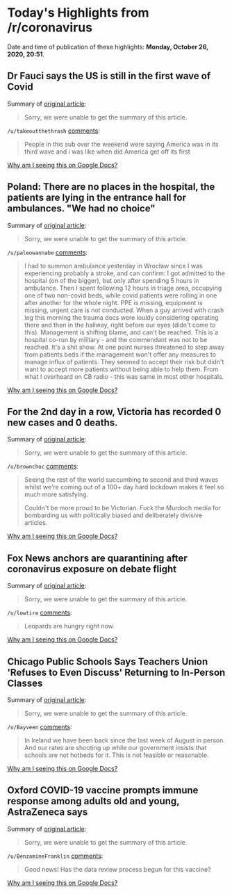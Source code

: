 # Today's Highlights from /r/coronavirus

Date and time of publication of these highlights: **Monday, October 26, 2020, 20:51**.

## Dr Fauci says the US is still in the first wave of Covid

Summary of [original article](https://www.independent.co.uk/news/world/americas/anthony-fauci-cdc-covid19-pandemic-first-wave-case-numbers-b1349492.html):

> Sorry, we were unable to get the summary of this article.

`/u/takeoutthethrash` [comments](https://www.reddit.com/r/Coronavirus/comments/jilfni/dr_fauci_says_the_us_is_still_in_the_first_wave/):

> People in this sub over the weekend were saying America was in its third wave and i was like when did America get off its first

[Why am I seeing this on Google Docs?](https://docs.google.com/document/d/1Dc6We63vOXIZsc0op-Bt4abqkYjXzOigalQqFxmvvbM/edit?usp=sharing)

## Poland: There are no places in the hospital, the patients are lying in the entrance hall for ambulances. "We had no choice"

Summary of [original article](https://tvn24.pl/poznan/gorzow-wlkp-pacjenci-z-koronawirusem-w-hali-wjazdowej-dla-karetek-4731027):

> Sorry, we were unable to get the summary of this article.

`/u/paleowannabe` [comments](https://www.reddit.com/r/Coronavirus/comments/jiep1c/poland_there_are_no_places_in_the_hospital_the/):

> I had to summon ambulance yesterday in Wrocław since I was experiencing probably a stroke, and can confirm: I got admitted to the hospital (on of the bigger), but only after spending 5 hours in ambulance. Then I spent following 12 hours in triage area, occupying one of two non-covid beds, while covid patients were rolling in one after another for the whole night. PPE is missing, equipment is missing, urgent care is not conducted. When a guy arrived with crash leg this morning the trauma docs were louldy considering operating there and then in the hallway, right before our eyes (didn't come to this). Management is shifting blame, and can't be reached. This is a hospital co-run by military - and the commendant was not to be reached. It's a shit show. At one point nurses threatened to step away from patients beds if the management won't offer any measures to manage influx of patients. They seemed to accept their risk but didn't want to accept more patients without being able to help them. From what I overheard on CB radio - this was same in most other hospitals.

[Why am I seeing this on Google Docs?](https://docs.google.com/document/d/1Dc6We63vOXIZsc0op-Bt4abqkYjXzOigalQqFxmvvbM/edit?usp=sharing)

## For the 2nd day in a row, Victoria has recorded 0 new cases and 0 deaths.

Summary of [original article](https://www.abc.net.au/news/2020-10-27/victoria-records-zero-coronavirus-cases/12816406):

> Sorry, we were unable to get the summary of this article.

`/u/brownchoc` [comments](https://www.reddit.com/r/Coronavirus/comments/jio1pv/for_the_2nd_day_in_a_row_victoria_has_recorded_0/):

> Seeing the rest of the world succumbing to second and third waves whilst we're coming out of a 100+ day hard lockdown makes it feel so much more satisfying. 
> 
> Couldn't be more proud to be Victorian. Fuck the Murdoch media for bombarding us with politically biased and deliberately divisive articles.

[Why am I seeing this on Google Docs?](https://docs.google.com/document/d/1Dc6We63vOXIZsc0op-Bt4abqkYjXzOigalQqFxmvvbM/edit?usp=sharing)

## Fox News anchors are quarantining after coronavirus exposure on debate flight

Summary of [original article](https://www.washingtonpost.com/lifestyle/media/fox-news-quarantine-coronavirus/2020/10/26/490a5af2-178d-11eb-82db-60b15c874105_story.html):

> Sorry, we were unable to get the summary of this article.

`/u/lowtire` [comments](https://www.reddit.com/r/Coronavirus/comments/jifpi3/fox_news_anchors_are_quarantining_after/):

> Leopards are hungry right now.

[Why am I seeing this on Google Docs?](https://docs.google.com/document/d/1Dc6We63vOXIZsc0op-Bt4abqkYjXzOigalQqFxmvvbM/edit?usp=sharing)

## Chicago Public Schools Says Teachers Union 'Refuses to Even Discuss' Returning to In-Person Classes

Summary of [original article](https://www.nationalreview.com/news/chicago-public-schools-says-teachers-union-refuses-to-even-discuss-returning-to-in-person-classes/):

> Sorry, we were unable to get the summary of this article.

`/u/Bayveen` [comments](https://www.reddit.com/r/Coronavirus/comments/jik9j4/chicago_public_schools_says_teachers_union/):

> In Ireland we have been back since the last week of August in person. And our rates are shooting up while our government insists that schools are not hotbeds for it. This is not feasible or reasonable.

[Why am I seeing this on Google Docs?](https://docs.google.com/document/d/1Dc6We63vOXIZsc0op-Bt4abqkYjXzOigalQqFxmvvbM/edit?usp=sharing)

## Oxford COVID-19 vaccine prompts immune response among adults old and young, AstraZeneca says

Summary of [original article](https://www.reuters.com/article/health-coronavirus-astrazeneca-vaccine-i-idUSKBN27B0L7):

> Sorry, we were unable to get the summary of this article.

`/u/BenzamineFranklin` [comments](https://www.reddit.com/r/Coronavirus/comments/jibrwu/oxford_covid19_vaccine_prompts_immune_response/):

> Good news! Has the data review process begun for this vaccine?

[Why am I seeing this on Google Docs?](https://docs.google.com/document/d/1Dc6We63vOXIZsc0op-Bt4abqkYjXzOigalQqFxmvvbM/edit?usp=sharing)

